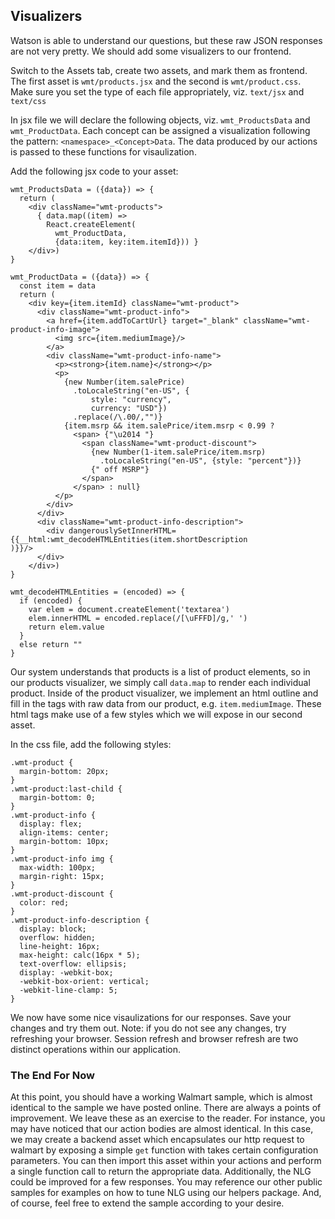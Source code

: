 ## Visualizers

Watson is able to understand our questions, but these raw JSON responses are not very pretty. We should add some visualizers to our frontend.

Switch to the Assets tab, create two assets, and mark them as frontend. The first asset is `wmt/products.jsx` and the second is `wmt/product.css`. Make sure you set the type of each file appropriately, viz. `text/jsx` and `text/css`

In jsx file we will declare the following objects, viz. `wmt_ProductsData` and `wmt_ProductData`. Each concept can be assigned a visualization following the pattern: `<namespace>_<Concept>Data`. The data produced by our actions is passed to these functions for visaulization.

Add the following jsx code to your asset:

```
wmt_ProductsData = ({data}) => {
  return (
    <div className="wmt-products">
      { data.map((item) =>
        React.createElement(
          wmt_ProductData,
          {data:item, key:item.itemId})) }
    </div>)
}

wmt_ProductData = ({data}) => {
  const item = data
  return (
    <div key={item.itemId} className="wmt-product">
      <div className="wmt-product-info">
        <a href={item.addToCartUrl} target="_blank" className="wmt-product-info-image">
          <img src={item.mediumImage}/>
        </a>
        <div className="wmt-product-info-name">
          <p><strong>{item.name}</strong></p>
          <p>
            {new Number(item.salePrice)
              .toLocaleString("en-US", {
                  style: "currency",
                  currency: "USD"})
              .replace(/\.00/,"")}
            {item.msrp && item.salePrice/item.msrp < 0.99 ?
              <span> {"\u2014 "}
                <span className="wmt-product-discount">
                  {new Number(1-item.salePrice/item.msrp)
                    .toLocaleString("en-US", {style: "percent"})}
                  {" off MSRP"}
                </span>
              </span> : null}
          </p>
        </div>
      </div>
      <div className="wmt-product-info-description">
        <div dangerouslySetInnerHTML={{__html:wmt_decodeHTMLEntities(item.shortDescription
)}}/>
      </div>
    </div>)
}

wmt_decodeHTMLEntities = (encoded) => {
  if (encoded) {
    var elem = document.createElement('textarea')
    elem.innerHTML = encoded.replace(/[\uFFFD]/g,' ')
    return elem.value
  }
  else return ""
}

```

Our system understands that products is a list of product elements, so in our products visualizer, we simply call `data.map` to render each individual product. Inside of the product visualizer, we implement an html outline and fill in the tags with raw data from our product, e.g. `item.mediumImage`. These html tags make use of a few styles which we will expose in our second asset.

In the css file, add the following styles:

```
.wmt-product {
  margin-bottom: 20px;
}
.wmt-product:last-child {
  margin-bottom: 0;
}
.wmt-product-info {
  display: flex;
  align-items: center;
  margin-bottom: 10px;
}
.wmt-product-info img {
  max-width: 100px;
  margin-right: 15px;
}
.wmt-product-discount {
  color: red;
}
.wmt-product-info-description {
  display: block;
  overflow: hidden;
  line-height: 16px;
  max-height: calc(16px * 5);
  text-overflow: ellipsis;
  display: -webkit-box;
  -webkit-box-orient: vertical;
  -webkit-line-clamp: 5;
}
```

We now have some nice visaulizations for our responses. Save your changes and try them out. Note: if you do not see any changes, try refreshing your browser. Session refresh and browser refresh are two distinct operations within our application.

### The End For Now

At this point, you should have a working Walmart sample, which is almost identical to the sample we have posted online. There are always a points of improvement. We leave these as an exercise to the reader. For instance, you may have noticed that our action bodies are almost identical. In this case, we may create a backend asset which encapsulates our http request to walmart by exposing a simple `get` function with takes certain configuration parameters. You can then import this asset within your actions and perform a single function call to return the appropriate data. Additionally, the NLG could be improved for a few responses. You may reference our other public samples for examples on how to tune NLG using our helpers package. And, of course, feel free to extend the sample according to your desire.
